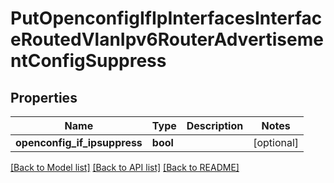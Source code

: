 # PutOpenconfigIfIpInterfacesInterfaceRoutedVlanIpv6RouterAdvertisementConfigSuppress

## Properties
Name | Type | Description | Notes
------------ | ------------- | ------------- | -------------
**openconfig_if_ipsuppress** | **bool** |  | [optional] 

[[Back to Model list]](../README.md#documentation-for-models) [[Back to API list]](../README.md#documentation-for-api-endpoints) [[Back to README]](../README.md)


